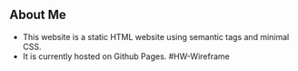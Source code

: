 ## About Me 

* This website is a static HTML website using semantic tags and minimal CSS. 
* It is currently hosted on Github Pages.
#HW-Wireframe
